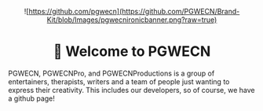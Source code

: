 <div align="center">

![https://github.com/pgwecn](https://github.com/PGWECN/Brand-Kit/blob/Images/pgwecnironicbanner.png?raw=true)

# 🦒 Welcome to PGWECN
</div>
PGWECN, PGWECNPro, and PGWECNProductions is a group of entertainers, therapists, writers and a team of people just wanting to express their creativity. This includes our developers, so of course, we have a github page!
